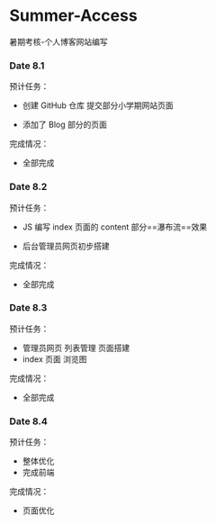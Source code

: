 # Summer-Access
暑期考核-个人博客网站编写



### Date 8.1

预计任务：

- 创建 GitHub 仓库 提交部分小学期网站页面

- 添加了 Blog 部分的页面

完成情况：

- 全部完成

### Date 8.2

预计任务：

- JS 编写 index 页面的 content 部分==瀑布流==效果

- 后台管理员网页初步搭建

完成情况：
- 全部完成

### Date 8.3

预计任务：
- 管理员网页 列表管理 页面搭建
- index 页面 浏览图

完成情况：

- 全部完成

### Date 8.4

预计任务：

- 整体优化
- 完成前端

完成情况：
- 页面优化

